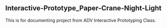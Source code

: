 ## Interactive-Prototype_Paper-Crane-Night-Light
This is for documenting project from ADV Interactive Prototyping Class.  
